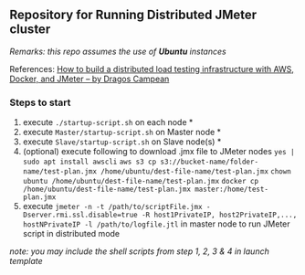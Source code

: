 
## Repository for Running Distributed JMeter cluster

*Remarks: this repo assumes the use of* ***Ubuntu*** *instances*

References:
[How to build a distributed load testing infrastructure with AWS, Docker, and JMeter – by Dragos Campean](https://dragoscampean.medium.com/how-to-build-a-distributed-load-testing-infrastructure-with-aws-docker-and-jmeter-accf3c2aa3a3)

### Steps to start

1. execute `./startup-script.sh` on each node *
2. execute `Master/startup-script.sh` on Master node *
3. execute `Slave/startup-script.sh` on Slave node(s) *
4. (optional) execute following to download .jmx file to JMeter nodes
`yes | sudo apt install awscli`
`aws s3 cp s3://bucket-name/folder-name/test-plan.jmx /home/ubuntu/dest-file-name/test-plan.jmx`
`chown ubuntu /home/ubuntu/dest-file-name/test-plan.jmx`
`docker cp /home/ubuntu/dest-file-name/test-plan.jmx master:/home/test-plan.jmx`
5. execute `jmeter -n -t /path/to/scriptFile.jmx -Dserver.rmi.ssl.disable=true -R host1PrivateIP, host2PrivateIP,..., hostNPrivateIP -l /path/to/logfile.jtl` in master node to run JMeter script in distributed mode


*note: you may include the shell scripts from step 1, 2, 3 & 4 in launch template*
